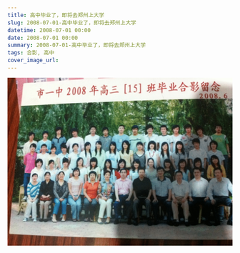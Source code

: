 ```yaml
---
title: 高中毕业了，即将去郑州上大学
slug: 2008-07-01-高中毕业了，即将去郑州上大学
datetime: 2008-07-01 00:00
date: 2008-07-01 00:00
summary: 2008-07-01-高中毕业了，即将去郑州上大学
tags: 合影, 高中
cover_image_url: 
---
```

![42361-45dlhp4t8n.png](../assets/2019/09/4186174812.png)